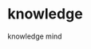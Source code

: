 # knowledge
knowledge mind

 [零信任网络]: https://github.com/liojian198/knowledge/blob/main/%E9%9B%B6%E4%BF%A1%E4%BB%BB%E7%BD%91%E7%BB%9C/README.md "零信任网络"

[Google]: [http://google.com/]
